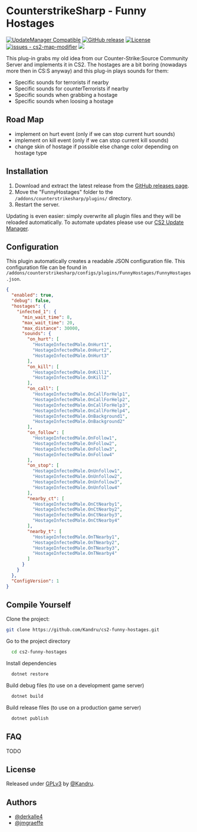 # CounterstrikeSharp - Funny Hostages

[![UpdateManager Compatible](https://img.shields.io/badge/CS2-UpdateManager-darkgreen)](https://github.com/Kandru/cs2-update-manager/)
[![GitHub release](https://img.shields.io/github/release/Kandru/cs2-funny-hostages?include_prereleases=&sort=semver&color=blue)](https://github.com/Kandru/cs2-funny-hostages/releases/)
[![License](https://img.shields.io/badge/License-GPLv3-blue)](#license)
[![issues - cs2-map-modifier](https://img.shields.io/github/issues/Kandru/cs2-funny-hostages)](https://github.com/Kandru/cs2-funny-hostages/issues)
[![](https://www.paypalobjects.com/en_US/i/btn/btn_donateCC_LG.gif)](https://www.paypal.com/donate/?hosted_button_id=C2AVYKGVP9TRG)

This plug-in grabs my old idea from our Counter-Strike:Source Community Server and implements it in CS2. The hostages are a bit boring (nowadays more then in CS:S anyway) and this plug-in plays sounds for them:

- Specific sounds for terrorists if nearby
- Specific sounds for counterTerrorists if nearby
- Specific sounds when grabbing a hostage
- Specific sounds when loosing a hostage

## Road Map

- implement on hurt event (only if we can stop current hurt sounds)
- implement on kill event (only if we can stop current kill sounds)
- change skin of hostage if possible else change color depending on hostage type

## Installation

1. Download and extract the latest release from the [GitHub releases page](https://github.com/Kandru/cs2-funny-hostages/releases/).
2. Move the "FunnyHostages" folder to the `/addons/counterstrikesharp/plugins/` directory.
3. Restart the server.

Updating is even easier: simply overwrite all plugin files and they will be reloaded automatically. To automate updates please use our [CS2 Update Manager](https://github.com/Kandru/cs2-update-manager/).


## Configuration

This plugin automatically creates a readable JSON configuration file. This configuration file can be found in `/addons/counterstrikesharp/configs/plugins/FunnyHostages/FunnyHostages.json`.

```json
{
  "enabled": true,
  "debug": false,
  "hostages": {
    "infected_1": {
      "min_wait_time": 8,
      "max_wait_time": 20,
      "max_distance": 30000,
      "sounds": {
        "on_hurt": [
          "HostageInfectedMale.OnHurt1",
          "HostageInfectedMale.OnHurt2",
          "HostageInfectedMale.OnHurt3"
        ],
        "on_kill": [
          "HostageInfectedMale.OnKill1",
          "HostageInfectedMale.OnKill2"
        ],
        "on_call": [
          "HostageInfectedMale.OnCallForHelp1",
          "HostageInfectedMale.OnCallForHelp2",
          "HostageInfectedMale.OnCallForHelp3",
          "HostageInfectedMale.OnCallForHelp4",
          "HostageInfectedMale.OnBackground1",
          "HostageInfectedMale.OnBackground2"
        ],
        "on_follow": [
          "HostageInfectedMale.OnFollow1",
          "HostageInfectedMale.OnFollow2",
          "HostageInfectedMale.OnFollow3",
          "HostageInfectedMale.OnFollow4"
        ],
        "on_stop": [
          "HostageInfectedMale.OnUnfollow1",
          "HostageInfectedMale.OnUnfollow2",
          "HostageInfectedMale.OnUnfollow3",
          "HostageInfectedMale.OnUnfollow4"
        ],
        "nearby_ct": [
          "HostageInfectedMale.OnCtNearby1",
          "HostageInfectedMale.OnCtNearby2",
          "HostageInfectedMale.OnCtNearby3",
          "HostageInfectedMale.OnCtNearby4"
        ],
        "nearby_t": [
          "HostageInfectedMale.OnTNearby1",
          "HostageInfectedMale.OnTNearby2",
          "HostageInfectedMale.OnTNearby3",
          "HostageInfectedMale.OnTNearby4"
        ]
      }
    }
  },
  "ConfigVersion": 1
}
```


## Compile Yourself

Clone the project:

```bash
git clone https://github.com/Kandru/cs2-funny-hostages.git
```

Go to the project directory

```bash
  cd cs2-funny-hostages
```

Install dependencies

```bash
  dotnet restore
```

Build debug files (to use on a development game server)

```bash
  dotnet build
```

Build release files (to use on a production game server)

```bash
  dotnet publish
```

## FAQ

TODO

## License

Released under [GPLv3](/LICENSE) by [@Kandru](https://github.com/Kandru).

## Authors

- [@derkalle4](https://www.github.com/derkalle4)
- [@jmgraeffe](https://www.github.com/jmgraeffe)
